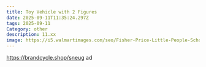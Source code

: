 ```yaml
---
title: Toy Vehicle with 2 Figures
date: 2025-09-11T11:35:24.297Z
tags: 2025-09-11
Category: other
description: 11.xx
image: https://i5.walmartimages.com/seo/Fisher-Price-Little-People-School-Bus-Musical-Toddler-Toy-Vehicle-with-2-Figures_41f90829-465e-4598-ba3d-a99e7d11d9b3.5d2cbd449d19c804fba4e9d2e526e23e.jpeg?odnHeight=2000&odnWidth=2000&odnBg=FFFFFF
---
```

https://brandcycle.shop/sneug  ad